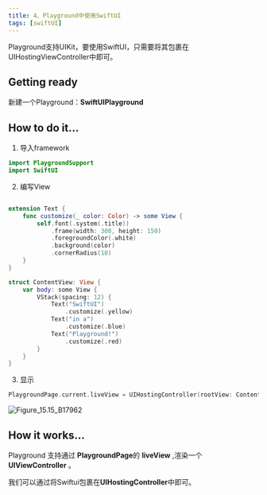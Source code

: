 ```yaml
---
title: 4、Playground中使用SwiftUI
tags: [swiftUI]
---
```


Playground支持UIKit，要使用SwiftUI，只需要将其包裹在UIHostingViewController中即可。

## Getting ready

新建一个Playground：**SwiftUIPlayground**

## How to do it…

1. 导入framework
```swift
import PlaygroundSupport
import SwiftUI
```

2. 编写View
```swift

extension Text {
    func customize(_ color: Color) -> some View {
        self.font(.system(.title))
            .frame(width: 300, height: 150)
            .foregroundColor(.white)
            .background(color)
            .cornerRadius(10)
    }
}

struct ContentView: View {
    var body: some View {
        VStack(spacing: 12) {
            Text("SwiftUI")
                .customize(.yellow)
            Text("in a")
                .customize(.blue)
            Text("Playground!")
                .customize(.red)
        }
    }
}

```

3. 显示
```swift
PlaygroundPage.current.liveView = UIHostingController(rootView: ContentView())
```

![Figure_15.15_B17962](https://tva1.sinaimg.cn/large/008i3skNgy1gygsevim1zj30p00gidhu.jpg)

## How it works…

Playground 支持通过 **PlaygroundPage**的  **liveView** ,渲染一个**UIViewController** 。

我们可以通过将Swiftui包裹在**UIHostingController**中即可。
